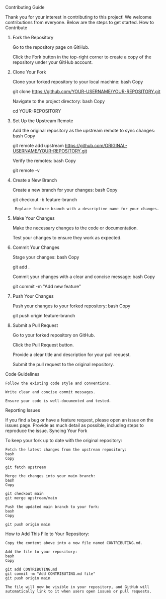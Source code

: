 Contributing Guide

Thank you for your interest in contributing to this project! We welcome contributions from everyone. Below are the steps to get started.
How to Contribute
1. Fork the Repository

    Go to the repository page on GitHub.

    Click the Fork button in the top-right corner to create a copy of the repository under your GitHub account.

2. Clone Your Fork

    Clone your forked repository to your local machine:
    bash
    Copy

    git clone https://github.com/YOUR-USERNAME/YOUR-REPOSITORY.git

    Navigate to the project directory:
    bash
    Copy

    cd YOUR-REPOSITORY

3. Set Up the Upstream Remote

    Add the original repository as the upstream remote to sync changes:
    bash
    Copy

    git remote add upstream https://github.com/ORIGINAL-USERNAME/YOUR-REPOSITORY.git

    Verify the remotes:
    bash
    Copy

    git remote -v

4. Create a New Branch

    Create a new branch for your changes:
    bash
    Copy

    git checkout -b feature-branch

        Replace feature-branch with a descriptive name for your changes.

5. Make Your Changes

    Make the necessary changes to the code or documentation.

    Test your changes to ensure they work as expected.

6. Commit Your Changes

    Stage your changes:
    bash
    Copy

    git add .

    Commit your changes with a clear and concise message:
    bash
    Copy

    git commit -m "Add new feature"

7. Push Your Changes

    Push your changes to your forked repository:
    bash
    Copy

    git push origin feature-branch

8. Submit a Pull Request

    Go to your forked repository on GitHub.

    Click the Pull Request button.

    Provide a clear title and description for your pull request.

    Submit the pull request to the original repository.

Code Guidelines

    Follow the existing code style and conventions.

    Write clear and concise commit messages.

    Ensure your code is well-documented and tested.

Reporting Issues

If you find a bug or have a feature request, please open an issue on the issues page. Provide as much detail as possible, including steps to reproduce the issue.
Syncing Your Fork

To keep your fork up to date with the original repository:

    Fetch the latest changes from the upstream repository:
    bash
    Copy

    git fetch upstream

    Merge the changes into your main branch:
    bash
    Copy

    git checkout main
    git merge upstream/main

    Push the updated main branch to your fork:
    bash
    Copy

    git push origin main

How to Add This File to Your Repository:

    Copy the content above into a new file named CONTRIBUTING.md.

    Add the file to your repository:
    bash
    Copy

    git add CONTRIBUTING.md
    git commit -m "Add CONTRIBUTING.md file"
    git push origin main

    The file will now be visible in your repository, and GitHub will automatically link to it when users open issues or pull requests.